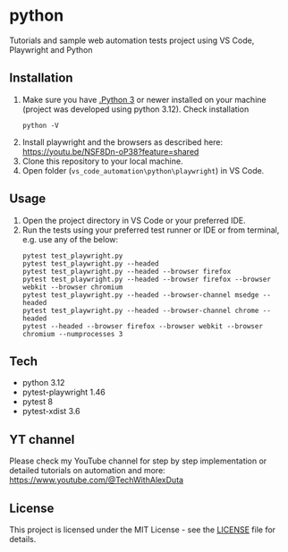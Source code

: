 # python
Tutorials and sample web automation tests project using VS Code, Playwright and Python

## Installation
1. Make sure you have [.Python 3](https://www.python.org/downloads/) or newer installed on your machine (project was developed using python 3.12). Check installation
    ```PS
    python -V
    ```
2. Install playwright and the browsers as described here: https://youtu.be/NSF8Dn-oP38?feature=shared
3. Clone this repository to your local machine.
4. Open folder (`vs_code_automation\python\playwright`) in VS Code. 

## Usage
1. Open the project directory in VS Code or your preferred IDE. 
3. Run the tests using your preferred test runner or IDE or from terminal, e.g. use any of the below:
    ```PS
    pytest test_playwright.py
    pytest test_playwright.py --headed
    pytest test_playwright.py --headed --browser firefox
    pytest test_playwright.py --headed --browser firefox --browser webkit --browser chromium
    pytest test_playwright.py --headed --browser-channel msedge --headed
    pytest test_playwright.py --headed --browser-channel chrome --headed
    pytest --headed --browser firefox --browser webkit --browser chromium --numprocesses 3
    ```

## Tech
- python 3.12
- pytest-playwright 1.46
- pytest 8
- pytest-xdist 3.6

## YT channel
Please check my YouTube channel for step by step implementation or detailed tutorials on automation and more: https://www.youtube.com/@TechWithAlexDuta

## License
This project is licensed under the MIT License - see the [LICENSE](LICENSE) file for details.